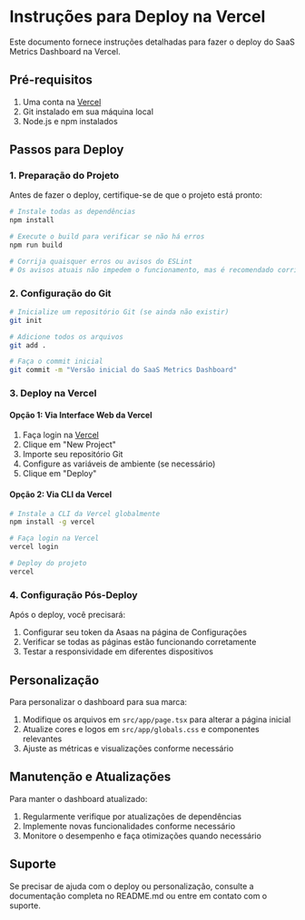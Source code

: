 # Instruções para Deploy na Vercel

Este documento fornece instruções detalhadas para fazer o deploy do SaaS Metrics Dashboard na Vercel.

## Pré-requisitos

1. Uma conta na [Vercel](https://vercel.com)
2. Git instalado em sua máquina local
3. Node.js e npm instalados

## Passos para Deploy

### 1. Preparação do Projeto

Antes de fazer o deploy, certifique-se de que o projeto está pronto:

```bash
# Instale todas as dependências
npm install

# Execute o build para verificar se não há erros
npm run build

# Corrija quaisquer erros ou avisos do ESLint
# Os avisos atuais não impedem o funcionamento, mas é recomendado corrigi-los para manutenção futura
```

### 2. Configuração do Git

```bash
# Inicialize um repositório Git (se ainda não existir)
git init

# Adicione todos os arquivos
git add .

# Faça o commit inicial
git commit -m "Versão inicial do SaaS Metrics Dashboard"
```

### 3. Deploy na Vercel

#### Opção 1: Via Interface Web da Vercel

1. Faça login na [Vercel](https://vercel.com)
2. Clique em "New Project"
3. Importe seu repositório Git
4. Configure as variáveis de ambiente (se necessário)
5. Clique em "Deploy"

#### Opção 2: Via CLI da Vercel

```bash
# Instale a CLI da Vercel globalmente
npm install -g vercel

# Faça login na Vercel
vercel login

# Deploy do projeto
vercel
```

### 4. Configuração Pós-Deploy

Após o deploy, você precisará:

1. Configurar seu token da Asaas na página de Configurações
2. Verificar se todas as páginas estão funcionando corretamente
3. Testar a responsividade em diferentes dispositivos

## Personalização

Para personalizar o dashboard para sua marca:

1. Modifique os arquivos em `src/app/page.tsx` para alterar a página inicial
2. Atualize cores e logos em `src/app/globals.css` e componentes relevantes
3. Ajuste as métricas e visualizações conforme necessário

## Manutenção e Atualizações

Para manter o dashboard atualizado:

1. Regularmente verifique por atualizações de dependências
2. Implemente novas funcionalidades conforme necessário
3. Monitore o desempenho e faça otimizações quando necessário

## Suporte

Se precisar de ajuda com o deploy ou personalização, consulte a documentação completa no README.md ou entre em contato com o suporte.
